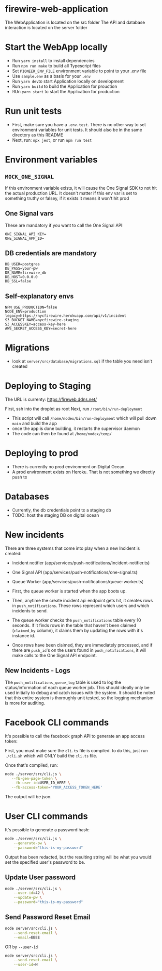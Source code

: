 # firewire-web-application
The WebApplication is located on the src folder
The API and database interaction is located on the server folder 

# Start the WebApp locally
 - Run `yarn install` to install dependencies
 - Run `npm run make` to build all Typescript files
 - Set `PIONEER_ENV_FILE` environment variable to point to your .env file
  - Use `sample.env` as a basis for your `.env`
 - Run `yarn dev`to start Application locally on development
 - Run `yarn build` to build the Application for prouction
 - RUn `yarn start` to start the Application for production

# Run unit tests
- First, make sure you have a `.env.test`. There is no other way to set environment variables for unit tests. It should also be in the same directory as this README
- Next, run: `npx jest`, or run `npm run test`

# Environment variables
## `MOCK_ONE_SIGNAL`
If this environment variable exists, it will cause the One Signal SDK to not hit the actual production URL. It doesn't matter if this env var is set to something truthy or falsey, if it exists it means it won't hit prod
## One Signal vars
These are mandatory if you want to call the One Signal API
```
ONE_SIGNAL_API_KEY=
ONE_SIGNAL_APP_ID=
```

## DB credentials are mandatory
```
DB_USER=postgres
DB_PASS=your-pw
DB_NAME=firewire_db
DB_HOST=0.0.0.0
DB_SSL=false
```

## Self-explanatory envs
```
NPM_USE_PRODUCTION=false
NODE_ENV=production
legacy=https://nycfirewire.herokuapp.com/api/v1/incident
S3_BUCKET_NAME=nycfirewire-staging
S3_ACCESSKEY=access-key-here
AWS_SECRET_ACCESS_KEY=secret-here
```


# Migrations
- look at `server/src/database/migrations.sql` if the table you need isn't created

# Deploying to Staging
The URL is currenty: https://fireweb.ddns.net/

First, ssh into the droplet as root
Next, run `/root/bin/run-deployment`
- This script will call `/home/nodex/bin/run-deployment` which will pull down `main` and build the app
- once the app is done building, it restarts the supervisor daemon
- The code can then be found at `/home/nodex/temp/`

# Deploying to prod
- There is currently no prod environment on Digital Ocean.
- A prod environment exists on Heroku. That is not something we directly push to

# Databases
- Currently, the db credentials point to a staging db
- TODO: host the staging DB on digital ocean

# New incidents
There are three systems that come into play when a new Incident is created:
- Incident notifier (app/services/push-notifications/incident-notifier.ts)
- One Signal API (app/services/push-notifications/one-signal.ts)
- Queue Worker (app/services/push-notifications/queue-worker.ts)

- First, the queue worker is started when the app boots up.
- Then, anytime the create incident api endpoint gets hit, it creates rows in `push_notifications`. These rows represent which users and which incidents to send.
- The queue worker checks the `push_notifications` table every 10 seconds. If it finds rows in the table that haven't been claimed (`claimed_by` column), it claims them by updating the rows with it's instance id.
- Once rows have been claimed, they are immediately processed, and if there are `push_id`'s on the users found in `push_notifications`, it will make calls to the One Signal API endpoint.

## New Incidents - Logs
The `push_notifications_queue_log` table is used to log the status/information of each queue worker job. This should ideally only be used initially to debug and catch issues with the system. It should be noted that this entire system is thoroughly unit tested, so the logging mechanism is more for auditing.


# Facebook CLI commands
It's possible to call the facebook graph API to generate an app access token:

First, you must make sure the `cli.ts` file is compiled. to do this, just run `./cli.sh` which will ONLY build the `cli.ts` file. 

Once that's compiled, run:
```sh
node ./server/src/cli.js \
   --fb-gen-page-token \
   --fb-user-id=USER_ID_HERE \
   --fb-access-token='YOUR_ACCESS_TOKEN_HERE'
```

The output will be json.

# User CLI commands
It's possible to generate a password hash:
```sh
node ./server/src/cli.js \
    --generate-pw \
    --password="this-is-my-password"

```

Output has been redacted, but the resulting string will be what you would set the specified user's password to be.

## Update User password
```sh
node ./server/src/cli.js \
    --user-id=42 \
    --update-pw \
    --password="this-is-my-password"
```

## Send Password Reset Email
```sh
node server/src/cli.js \
    --send-reset-email \
    --email=EEEE
```
OR by `--user-id`
```sh
node server/src/cli.js \
    --send-reset-email \
    --user-id=N
```
